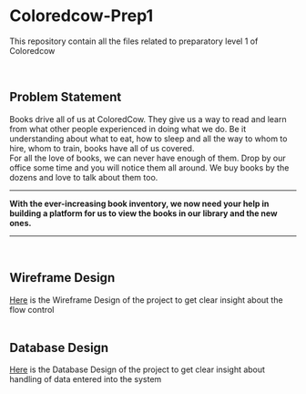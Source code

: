 # Coloredcow-Prep1

This repository contain all the files related to preparatory level 1 of Coloredcow

<br>

## Problem Statement
Books drive all of us at ColoredCow. They give us a way to read and learn from what other people experienced in doing what we do. Be it understanding about what to eat, how to sleep and all the way to whom to hire, whom to train, books have all of us covered.
<br>
For all the love of books, we can never have enough of them. Drop by our office some time and you will notice them all around. We buy books by the dozens and love to talk about them too.
<br><hr>
<strong>With the ever-increasing book inventory, we now need your help in building a platform for us to view the books in our library and the new ones.</strong> 
<hr>
<br>

 ## Wireframe Design
 [Here](https://www.figma.com/file/ZltEAkNVCSx010n1I1l7Ki/Preparatory-Level-1-Exercise?node-id=0%3A1) is the Wireframe Design of the project to get clear insight about the flow control
 <br>
 <br>
 
 ## Database Design
 [Here](https://docs.google.com/presentation/d/1cCBdR38k1DaeXWWLs8ueo0cg5VAnQgqbcFWNAwM_j24/edit?usp=sharing) is the Database Design of the project to get clear insight about handling of data entered into the system
 <br>
 <br>
 
